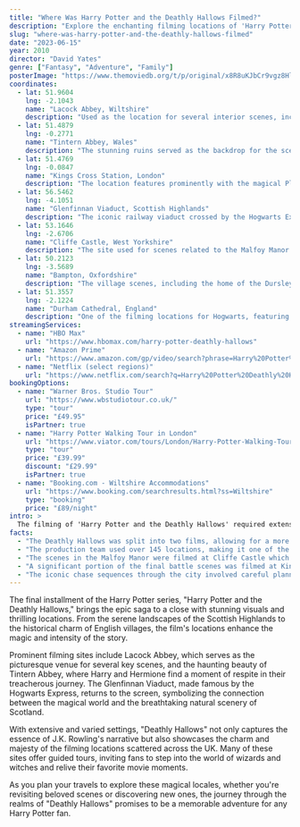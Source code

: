 ```yaml
---
title: "Where Was Harry Potter and the Deathly Hallows Filmed?"
description: "Explore the enchanting filming locations of 'Harry Potter and the Deathly Hallows,' the thrilling conclusion to the Harry Potter series."
slug: "where-was-harry-potter-and-the-deathly-hallows-filmed"
date: "2023-06-15"
year: 2010
director: "David Yates"
genre: ["Fantasy", "Adventure", "Family"]
posterImage: "https://www.themoviedb.org/t/p/original/x8R8uKJbCr9vgz8HlwM0LOc0n0R.jpg"
coordinates:
  - lat: 51.9604
    lng: -2.1043
    name: "Lacock Abbey, Wiltshire"
    description: "Used as the location for several interior scenes, including Snape's Potions classroom."
  - lat: 51.4879
    lng: -0.2771
    name: "Tintern Abbey, Wales"
    description: "The stunning ruins served as the backdrop for the scene where Harry and Hermione camp during their quest."
  - lat: 51.4769
    lng: -0.0847
    name: "Kings Cross Station, London"
    description: "The location features prominently with the magical Platform 9¾ as students embark on their journey throughout the series."
  - lat: 56.5462
    lng: -4.1051
    name: "Glenfinnan Viaduct, Scottish Highlands"
    description: "The iconic railway viaduct crossed by the Hogwarts Express, featured in several films including 'Deathly Hallows.'"
  - lat: 53.1646
    lng: -2.6706
    name: "Cliffe Castle, West Yorkshire"
    description: "The site used for scenes related to the Malfoy Manor."
  - lat: 50.2123
    lng: -3.5689
    name: "Bampton, Oxfordshire"
    description: "The village scenes, including the home of the Dursleys, were filmed in this charming location."
  - lat: 51.3557
    lng: -2.1224
    name: "Durham Cathedral, England"
    description: "One of the filming locations for Hogwarts, featuring in several key scenes throughout the series."
streamingServices:
  - name: "HBO Max"
    url: "https://www.hbomax.com/harry-potter-deathly-hallows"
  - name: "Amazon Prime"
    url: "https://www.amazon.com/gp/video/search?phrase=Harry%20Potter%20Deathly%20Hallows"
  - name: "Netflix (select regions)"
    url: "https://www.netflix.com/search?q=Harry%20Potter%20Deathly%20Hallows"
bookingOptions:
  - name: "Warner Bros. Studio Tour"
    url: "https://www.wbstudiotour.co.uk/"
    type: "tour"
    price: "£49.95"
    isPartner: true
  - name: "Harry Potter Walking Tour in London"
    url: "https://www.viator.com/tours/London/Harry-Potter-Walking-Tour/d737-239750"
    type: "tour"
    price: "£39.99"
    discount: "£29.99"
    isPartner: true
  - name: "Booking.com - Wiltshire Accommodations"
    url: "https://www.booking.com/searchresults.html?ss=Wiltshire"
    type: "booking"
    price: "£89/night"
intro: >
  The filming of 'Harry Potter and the Deathly Hallows' required extensive location shooting throughout the UK, showcasing the rugged beauty of the Scottish Highlands and the quaint charm of English villages.
facts:
  - "The Deathly Hallows was split into two films, allowing for a more in-depth exploration of the plot and character arcs."
  - "The production team used over 145 locations, making it one of the most diverse filming experiences in the series."
  - "The scenes in the Malfoy Manor were filmed at Cliffe Castle which previously served as an inspiration for many other films."
  - "A significant portion of the final battle scenes was filmed at King’s Cross Station, bringing a real-world anchor to the fantasy narrative."
  - "The iconic chase sequences through the city involved careful planning to capture the sophistication of London while incorporating magical elements."
---
```



<HarryPotterDeathlyHallowsGuide />

The final installment of the Harry Potter series, "Harry Potter and the Deathly Hallows," brings the epic saga to a close with stunning visuals and thrilling locations. From the serene landscapes of the Scottish Highlands to the historical charm of English villages, the film's locations enhance the magic and intensity of the story.

Prominent filming sites include Lacock Abbey, which serves as the picturesque venue for several key scenes, and the haunting beauty of Tintern Abbey, where Harry and Hermione find a moment of respite in their treacherous journey. The Glenfinnan Viaduct, made famous by the Hogwarts Express, returns to the screen, symbolizing the connection between the magical world and the breathtaking natural scenery of Scotland.

With extensive and varied settings, "Deathly Hallows" not only captures the essence of J.K. Rowling's narrative but also showcases the charm and majesty of the filming locations scattered across the UK. Many of these sites offer guided tours, inviting fans to step into the world of wizards and witches and relive their favorite movie moments.

As you plan your travels to explore these magical locales, whether you're revisiting beloved scenes or discovering new ones, the journey through the realms of "Deathly Hallows" promises to be a memorable adventure for any Harry Potter fan.
```
